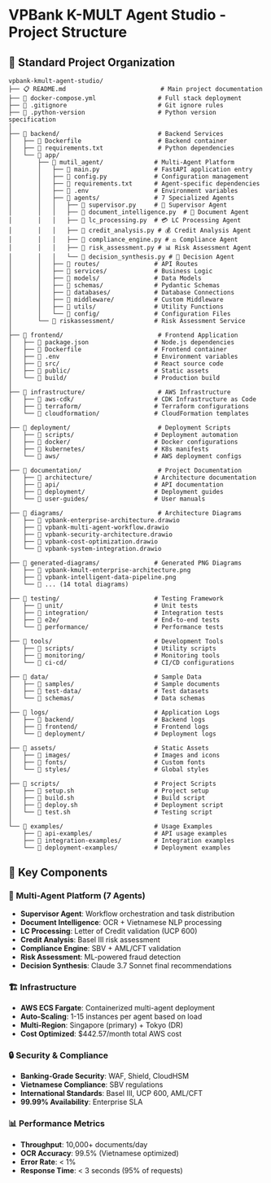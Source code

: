 # VPBank K-MULT Agent Studio - Project Structure

## 📁 Standard Project Organization

```
vpbank-kmult-agent-studio/
├── 📋 README.md                          # Main project documentation
├── 🐳 docker-compose.yml                 # Full stack deployment
├── 📄 .gitignore                         # Git ignore rules
├── 📄 .python-version                    # Python version specification
│
├── 📂 backend/                           # Backend Services
│   ├── 📄 Dockerfile                     # Backend container
│   ├── 📄 requirements.txt               # Python dependencies
│   └── 📂 app/
│       ├── 📂 mutil_agent/              # Multi-Agent Platform
│       │   ├── 📄 main.py               # FastAPI application entry
│       │   ├── 📄 config.py             # Configuration management
│       │   ├── 📄 requirements.txt      # Agent-specific dependencies
│       │   ├── 📄 .env                  # Environment variables
│       │   ├── 📂 agents/               # 7 Specialized Agents
│       │   │   ├── 📄 supervisor.py     # 🎯 Supervisor Agent
│       │   │   ├── 📄 document_intelligence.py  # 📄 Document Agent
│       │   │   ├── 📄 lc_processing.py  # 💳 LC Processing Agent
│       │   │   ├── 📄 credit_analysis.py # 💰 Credit Analysis Agent
│       │   │   ├── 📄 compliance_engine.py # ⚖️ Compliance Agent
│       │   │   ├── 📄 risk_assessment.py # 📊 Risk Assessment Agent
│       │   │   └── 📄 decision_synthesis.py # 🧠 Decision Agent
│       │   ├── 📂 routes/               # API Routes
│       │   ├── 📂 services/             # Business Logic
│       │   ├── 📂 models/               # Data Models
│       │   ├── 📂 schemas/              # Pydantic Schemas
│       │   ├── 📂 databases/            # Database Connections
│       │   ├── 📂 middleware/           # Custom Middleware
│       │   ├── 📂 utils/                # Utility Functions
│       │   └── 📂 config/               # Configuration Files
│       └── 📂 riskassessment/           # Risk Assessment Service
│
├── 📂 frontend/                          # Frontend Application
│   ├── 📄 package.json                  # Node.js dependencies
│   ├── 📄 Dockerfile                    # Frontend container
│   ├── 📄 .env                          # Environment variables
│   ├── 📂 src/                          # React source code
│   ├── 📂 public/                       # Static assets
│   └── 📂 build/                        # Production build
│
├── 📂 infrastructure/                    # AWS Infrastructure
│   ├── 📂 aws-cdk/                      # CDK Infrastructure as Code
│   ├── 📂 terraform/                    # Terraform configurations
│   └── 📂 cloudformation/               # CloudFormation templates
│
├── 📂 deployment/                        # Deployment Scripts
│   ├── 📂 scripts/                      # Deployment automation
│   ├── 📂 docker/                       # Docker configurations
│   ├── 📂 kubernetes/                   # K8s manifests
│   └── 📂 aws/                          # AWS deployment configs
│
├── 📂 documentation/                     # Project Documentation
│   ├── 📂 architecture/                 # Architecture documentation
│   ├── 📂 api/                          # API documentation
│   ├── 📂 deployment/                   # Deployment guides
│   └── 📂 user-guides/                  # User manuals
│
├── 📂 diagrams/                          # Architecture Diagrams
│   ├── 📄 vpbank-enterprise-architecture.drawio
│   ├── 📄 vpbank-multi-agent-workflow.drawio
│   ├── 📄 vpbank-security-architecture.drawio
│   ├── 📄 vpbank-cost-optimization.drawio
│   └── 📄 vpbank-system-integration.drawio
│
├── 📂 generated-diagrams/               # Generated PNG Diagrams
│   ├── 📄 vpbank-kmult-enterprise-architecture.png
│   ├── 📄 vpbank-intelligent-data-pipeline.png
│   └── 📄 ... (14 total diagrams)
│
├── 📂 testing/                          # Testing Framework
│   ├── 📂 unit/                         # Unit tests
│   ├── 📂 integration/                  # Integration tests
│   ├── 📂 e2e/                          # End-to-end tests
│   └── 📂 performance/                  # Performance tests
│
├── 📂 tools/                            # Development Tools
│   ├── 📂 scripts/                      # Utility scripts
│   ├── 📂 monitoring/                   # Monitoring tools
│   └── 📂 ci-cd/                        # CI/CD configurations
│
├── 📂 data/                             # Sample Data
│   ├── 📂 samples/                      # Sample documents
│   ├── 📂 test-data/                    # Test datasets
│   └── 📂 schemas/                      # Data schemas
│
├── 📂 logs/                             # Application Logs
│   ├── 📂 backend/                      # Backend logs
│   ├── 📂 frontend/                     # Frontend logs
│   └── 📂 deployment/                   # Deployment logs
│
├── 📂 assets/                           # Static Assets
│   ├── 📂 images/                       # Images and icons
│   ├── 📂 fonts/                        # Custom fonts
│   └── 📂 styles/                       # Global styles
│
├── 📂 scripts/                          # Project Scripts
│   ├── 📄 setup.sh                      # Project setup
│   ├── 📄 build.sh                      # Build script
│   ├── 📄 deploy.sh                     # Deployment script
│   └── 📄 test.sh                       # Testing script
│
└── 📂 examples/                         # Usage Examples
    ├── 📂 api-examples/                 # API usage examples
    ├── 📂 integration-examples/         # Integration examples
    └── 📂 deployment-examples/          # Deployment examples
```

## 🎯 Key Components

### 🤖 Multi-Agent Platform (7 Agents)
- **Supervisor Agent**: Workflow orchestration and task distribution
- **Document Intelligence**: OCR + Vietnamese NLP processing
- **LC Processing**: Letter of Credit validation (UCP 600)
- **Credit Analysis**: Basel III risk assessment
- **Compliance Engine**: SBV + AML/CFT validation
- **Risk Assessment**: ML-powered fraud detection
- **Decision Synthesis**: Claude 3.7 Sonnet final recommendations

### 🏗️ Infrastructure
- **AWS ECS Fargate**: Containerized multi-agent deployment
- **Auto-Scaling**: 1-15 instances per agent based on load
- **Multi-Region**: Singapore (primary) + Tokyo (DR)
- **Cost Optimized**: $442.57/month total AWS cost

### 🔒 Security & Compliance
- **Banking-Grade Security**: WAF, Shield, CloudHSM
- **Vietnamese Compliance**: SBV regulations
- **International Standards**: Basel III, UCP 600, AML/CFT
- **99.99% Availability**: Enterprise SLA

### 📊 Performance Metrics
- **Throughput**: 10,000+ documents/day
- **OCR Accuracy**: 99.5% (Vietnamese optimized)
- **Error Rate**: < 1%
- **Response Time**: < 3 seconds (95% of requests)
